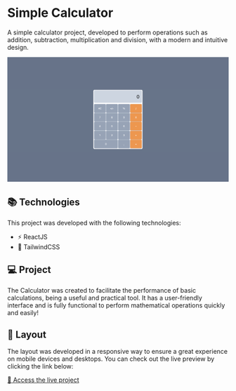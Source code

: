 # Simple Calculator

A simple calculator project, developed to perform operations such as addition, subtraction, multiplication and division, with a modern and intuitive design.

<img src="./public/screenshot.png" alt="Application screenshot" />

## 📚 Technologies

This project was developed with the following technologies:

- ⚡️ ReactJS
- 🎨 TailwindCSS

## 💻 Project

The Calculator was created to facilitate the performance of basic calculations, being a useful and practical tool. It has a user-friendly interface and is fully functional to perform mathematical operations quickly and easily!

## 🎨 Layout

The layout was developed in a responsive way to ensure a great experience on mobile devices and desktops. You can check out the live preview by clicking the link below:

[🔗 Access the live project](https://snoorky.github.io/calculator)
